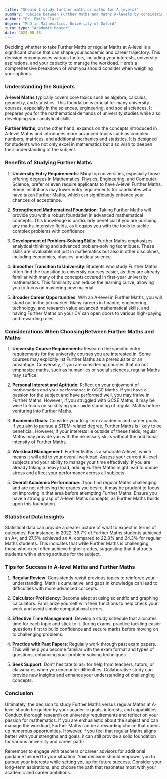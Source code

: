 ```yaml
---
title: "Should I study further maths or maths for A levels?"
summary: "Decide between Further Maths and Maths A-levels by considering your interests, career goals, and ability to handle the workload for university readiness."
author: "Dr. Emily Clark"
degree: "PhD in Mathematics, University of Oxford"
tutor_type: "Academic Mentor"
date: 2024-08-18
---
```


Deciding whether to take Further Maths or regular Maths at A-level is a significant choice that can shape your academic and career trajectory. This decision encompasses various factors, including your interests, university aspirations, and your capacity to manage the workload. Here’s a comprehensive breakdown of what you should consider when weighing your options.

### Understanding the Subjects

**A-level Maths** typically covers core topics such as algebra, calculus, geometry, and statistics. This foundation is crucial for many university courses, especially in the sciences, engineering, and social sciences. It prepares you for the mathematical demands of university studies while also developing your analytical skills.

**Further Maths**, on the other hand, expands on the concepts introduced in A-level Maths and introduces more advanced topics such as complex numbers, matrices, and additional mechanics and statistics. It is designed for students who not only excel in mathematics but also wish to deepen their understanding of the subject.

### Benefits of Studying Further Maths

1. **University Entry Requirements**: Many top universities, especially those offering degrees in Mathematics, Physics, Engineering, and Computer Science, prefer or even require applicants to have A-level Further Maths. Some institutions may lower entry requirements for candidates who have taken Further Maths, which can significantly enhance your chances of acceptance.

2. **Strengthened Mathematical Foundation**: Taking Further Maths will provide you with a robust foundation in advanced mathematical concepts. This knowledge is particularly beneficial if you are pursuing any maths-intensive fields, as it equips you with the tools to tackle complex problems with confidence.

3. **Development of Problem-Solving Skills**: Further Maths emphasizes analytical thinking and advanced problem-solving techniques. These skills are invaluable not just in mathematics but also in other disciplines, including economics, physics, and data science.

4. **Smoother Transition to University**: Students who study Further Maths often find the transition to university courses easier, as they are already familiar with many of the concepts covered in first-year university mathematics. This familiarity can reduce the learning curve, allowing you to focus on mastering new material.

5. **Broader Career Opportunities**: With an A-level in Further Maths, you will stand out in the job market. Many careers in finance, engineering, technology, and research value advanced mathematical skills, and having Further Maths on your CV can open doors to various high-paying and rewarding roles.

### Considerations When Choosing Between Further Maths and Maths

1. **University Course Requirements**: Research the specific entry requirements for the university courses you are interested in. Some courses may explicitly list Further Maths as a prerequisite or an advantage. Conversely, if you are considering courses that do not emphasize maths, such as humanities or social sciences, regular Maths may suffice.

2. **Personal Interest and Aptitude**: Reflect on your enjoyment of mathematics and your performance in GCSE Maths. If you have a passion for the subject and have performed well, you may thrive in Further Maths. However, if you struggled with GCSE Maths, it may be wise to focus on solidifying your understanding of regular Maths before venturing into Further Maths.

3. **Academic Goals**: Consider your long-term academic and career goals. If you aim to pursue a STEM-related degree, Further Maths is likely to be beneficial. However, if your interests lie outside of these fields, regular Maths may provide you with the necessary skills without the additional intensity of Further Maths.

4. **Workload Management**: Further Maths is a separate A-level, which means it will add to your overall workload. Assess your current A-level subjects and your ability to manage your time effectively. If you are already taking a heavy load, adding Further Maths might lead to undue stress and affect your performance across all subjects.

5. **Overall Academic Performance**: If you find regular Maths challenging and are not achieving the grades you desire, it may be prudent to focus on improving in that area before attempting Further Maths. Ensure you have a strong grasp of A-level Maths concepts, as Further Maths builds upon this foundation.

### Statistical Data Insights

Statistical data can provide a clearer picture of what to expect in terms of outcomes. For instance, in 2022, 39.7% of Further Maths students achieved an A*, and 27.5% achieved an A, compared to 22.8% and 24.3% for regular Maths students. This indicates that while Further Maths is challenging, those who excel often achieve higher grades, suggesting that it attracts students with a strong aptitude for the subject.

### Tips for Success in A-level Maths and Further Maths

1. **Regular Review**: Consistently revisit previous topics to reinforce your understanding. Math is cumulative, and gaps in knowledge can lead to difficulties with more advanced concepts.

2. **Calculator Proficiency**: Become adept at using scientific and graphing calculators. Familiarize yourself with their functions to help check your work and avoid simple computational errors.

3. **Effective Time Management**: Develop a study schedule that allocates time for each topic and stick to it. During exams, practice tackling easier questions first to build confidence and secure marks before moving on to challenging problems.

4. **Practice with Past Papers**: Regularly work through past exam papers. This will help you become familiar with the exam format and types of questions, enhancing your problem-solving techniques.

5. **Seek Support**: Don’t hesitate to ask for help from teachers, tutors, or classmates when you encounter difficulties. Collaborative study can provide new insights and enhance your understanding of challenging concepts.

### Conclusion

Ultimately, the decision to study Further Maths versus regular Maths at A-level should be guided by your academic goals, interests, and capabilities. Conduct thorough research on university requirements and reflect on your passion for mathematics. If you are enthusiastic about the subject and can manage the workload, Further Maths can be a rewarding choice that opens up numerous opportunities. However, if you feel that regular Maths aligns better with your strengths and goals, it can still provide a solid foundation for various university and career paths. 

Remember to engage with teachers or career advisors for additional guidance tailored to your situation. Your decision should empower you to pursue your interests while setting you up for future success. Consider your long-term aspirations, and choose the path that resonates most with your academic and career ambitions.
    